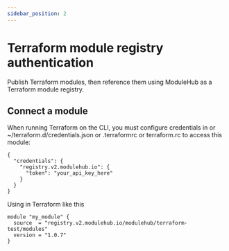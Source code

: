 ```yaml
---
sidebar_position: 2
---
```


# Terraform module registry authentication
Publish Terraform modules, then reference them using ModuleHub as a Terraform module registry.

## Connect a module
When running Terraform on the CLI, you must configure credentials
in or ~/terraform.d/credentials.json or .terraformrc or
terraform.rc to access this module:
```
{ 
  "credentials": { 
    "registry.v2.modulehub.io": { 
      "token": "your_api_key_here" 
    } 
  } 
}
```

Using in Terraform like this
```
module "my_module" {
  source  = "registry.v2.modulehub.io/modulehub/terraform-test/modules"
  version = "1.0.7"
}
```
